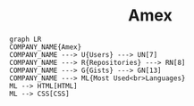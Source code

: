 <h1 align="center">Amex</h1>

```mermaid
graph LR
COMPANY_NAME{Amex}
COMPANY_NAME ---> U{Users} ---> UN[7]
COMPANY_NAME ---> R{Repositories} ---> RN[8]
COMPANY_NAME ---> G{Gists} ---> GN[13]
COMPANY_NAME ---> ML{Most Used<br>Languages}
ML --> HTML[HTML]
ML --> CSS[CSS]
```

